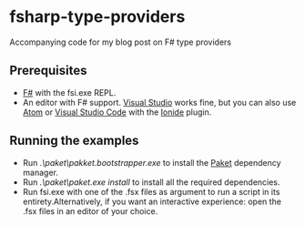 # fsharp-type-providers
Accompanying code for my blog post on F# type providers

## Prerequisites
* [F#](http://fsharp.org/use/windows/) with the fsi.exe REPL.
* An editor with F# support. [Visual Studio](https://www.visualstudio.com/vs/community/) works fine, but you can also use [Atom](https://atom.io/) or [Visual Studio Code](https://code.visualstudio.com/) with the [Ionide](http://ionide.io/) plugin.

## Running the examples
* Run *.\paket\pakket.bootstrapper.exe* to install the [Paket](https://fsprojects.github.io/Paket/) dependency manager.
* Run *.\paket\paket.exe install* to install all the required dependencies.
* Run fsi.exe with one of the .fsx files as argument to run a script in its entirety.Alternatively, if you want an interactive experience: open the .fsx files in an editor of your choice.
